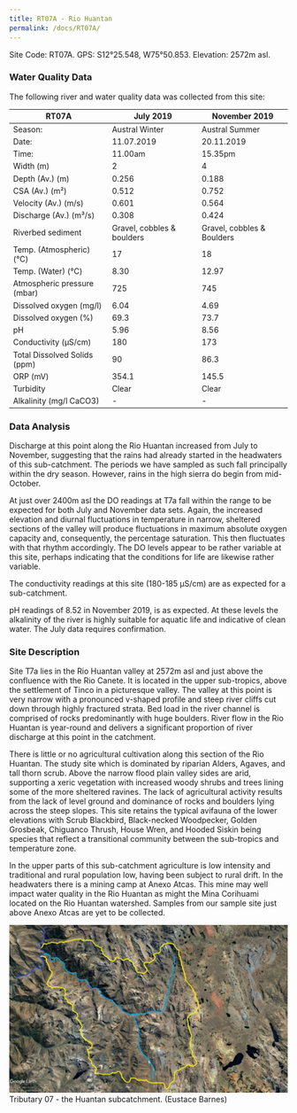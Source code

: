 ```yaml
---
title: RT07A - Rio Huantan
permalink: /docs/RT07A/
---
```



Site Code: RT07A.  GPS: S12°25.548, W75°50.853. Elevation:
2572m asl.

### Water Quality Data

The following river and water quality data was collected from this site:

| RT07A                        | July 2019                     | November 2019            |
|------------------------------|-------------------------------|--------------------------|
| Season:                      | Austral Winter                | Austral Summer           |
| Date:                        | 11.07.2019                    | 20.11.2019               |
| Time:                        | 11.00am                       | 15.35pm                  |
| Width (m)                    | 2                             | 4                        |
| Depth (Av.) (m)              | 0.256                         | 0.188                    |
| CSA (Av.) (m²)               | 0.512                         | 0.752                    |
| Velocity (Av.) (m/s)         | 0.601                         | 0.564                    |
| Discharge (Av.) (m³/s)       | 0.308                         | 0.424                    |
| Riverbed sediment            | Gravel, cobbles & boulders    | Gravel, cobbles & Boulders |
| Temp. (Atmospheric) (°C)     | 17                            | 18                       |                     
| Temp. (Water) (°C)           | 8.30                          | 12.97                    |
| Atmospheric pressure (mbar)  | 725                           | 745                      |
| Dissolved oxygen (mg/l)      | 6.04                          | 4.69                     |
| Dissolved oxygen (%)         | 69.3                          | 73.7                     |
| pH                           | 5.96                          | 8.56                     |
| Conductivity (µS/cm)         | 180                           | 173                      |
| Total Dissolved Solids (ppm) | 90                            | 86.3                     |
| ORP (mV)                     | 354.1                         | 145.5                    |
| Turbidity                    | Clear                         | Clear                    |
| Alkalinity (mg/l CaCO3)      |   -                           |  -                       |

### Data Analysis
Discharge at this point along the Rio Huantan increased from July to November, suggesting that the rains had already started in the headwaters of this sub-catchment. The periods we have sampled as such fall principally within the dry season. However, rains in the high sierra do begin from mid-October.

At just over 2400m asl the DO readings at T7a fall within the range to be expected for both July and November data sets. Again, the increased elevation and diurnal fluctuations in temperature in narrow, sheltered sections of the valley will produce fluctuations in maximum absolute oxygen capacity and, consequently, the percentage saturation. This then fluctuates with that rhythm accordingly. The DO levels appear to be rather variable at this site, perhaps indicating that the conditions for life are likewise rather variable. 

The conductivity readings at this site (180-185 µS/cm) are as expected for a sub-catchment.    

pH readings of 8.52 in November 2019, is as expected. At these levels the alkalinity of the river is highly suitable for aquatic life and indicative of clean water. The July data requires confirmation. 


### Site Description
Site T7a lies in the Rio Huantan valley at 2572m asl and just above the confluence with the Rio Canete. It is located in the upper sub-tropics, above the settlement of Tinco in a picturesque valley. The valley at this point is very narrow with a pronounced v-shaped profile and steep river cliffs cut down through highly fractured strata. Bed load in the river channel is comprised of rocks predominantly with huge boulders. River flow in the Rio Huantan is year-round and delivers a significant proportion of river discharge at this point in the catchment. 

There is little or no agricultural cultivation along this section of the Rio Huantan. The study site which is dominated by riparian Alders, Agaves, and tall thorn scrub. Above the narrow flood plain valley sides are arid, supporting a xeric vegetation with increased woody shrubs and trees lining some of the more sheltered ravines. The lack of agricultural activity results from the lack of level ground and dominance of rocks and boulders lying across the steep slopes. This site retains the typical avifauna of the lower elevations with Scrub Blackbird, Black-necked Woodpecker, Golden Grosbeak, Chiguanco Thrush, House Wren, and Hooded Siskin being species that reflect a transitional community between the sub-tropics and temperature zone.    

In the upper parts of this sub-catchment agriculture is low intensity and traditional and rural population low, having been subject to rural drift. In the headwaters there is a mining camp at Anexo Atcas. This mine may well impact water quality in the Rio Huantan as might the Mina Corihuami located on the Rio Huantan watershed. Samples from our sample site just above Anexo Atcas are yet to be collected.


![Tributary T07 - the Huantan subcatchment. (Eustace Barnes)](/assets/SiteDescriptions/T7/T7Huantansubcatchment.jpg)
Tributary 07 - the Huantan subcatchment. (Eustace Barnes)
